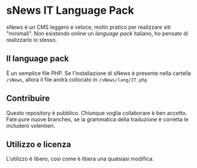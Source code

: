 # sNews IT Language Pack

sNews è un CMS leggero e veloce, molto pratico per realizzare siti "minimali". Non esistendo online un _language pack_ italiano, ho pensato di realizzarlo io stesso.

## Il language pack
È un semplice file PHP. Se l'installazione di sNews è presente nella cartella ```/sNews```, allora il file andrà collocato in ```/sNews/lang/IT.php```

## Contribuire
Questo repository è pubblico. Chiunque voglia collaborare è ben accetto. Fate pure nuove branches, se la grammatica della traduzione è corretta le includerò volentieri.

## Utilizzo e licenza
L'utilizzo è libero, così come è libera una qualsiasi modifica.
